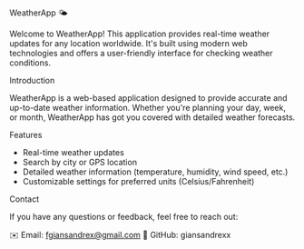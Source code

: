 WeatherApp 🌤️

Welcome to WeatherApp! This application provides real-time weather updates for any location worldwide. It's built using modern web technologies and offers a user-friendly interface for checking weather conditions.

Introduction

WeatherApp is a web-based application designed to provide accurate and up-to-date weather information. Whether you're planning your day, week, or month, WeatherApp has got you covered with detailed weather forecasts.

Features

- Real-time weather updates
- Search by city or GPS location
- Detailed weather information (temperature, humidity, wind speed, etc.)
- Customizable settings for preferred units (Celsius/Fahrenheit)

Contact

If you have any questions or feedback, feel free to reach out:

✉️ Email: fgiansandrex@gmail.com
📌 GitHub: giansandrexx